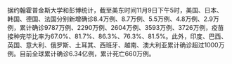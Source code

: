 据约翰霍普金斯大学和彭博统计，截至美东时间11月9日下午5时，美国、日本、韩国、德国、法国分别新增确诊8.4万例、8.7万例、5.5万例、4.8万例、2.9万例，累计确诊9787万例、2290万例、2604万例、3593万例、3726万例，疫苗接种完毕比率为67.0%、81.7%、86.3%、76.3%、81.5%。此外，印度、巴西、英国、意大利、俄罗斯、土耳其、西班牙、越南、澳大利亚累计确诊超过1000万例。目前全球累计确诊6.34亿例，累计死亡660万例。